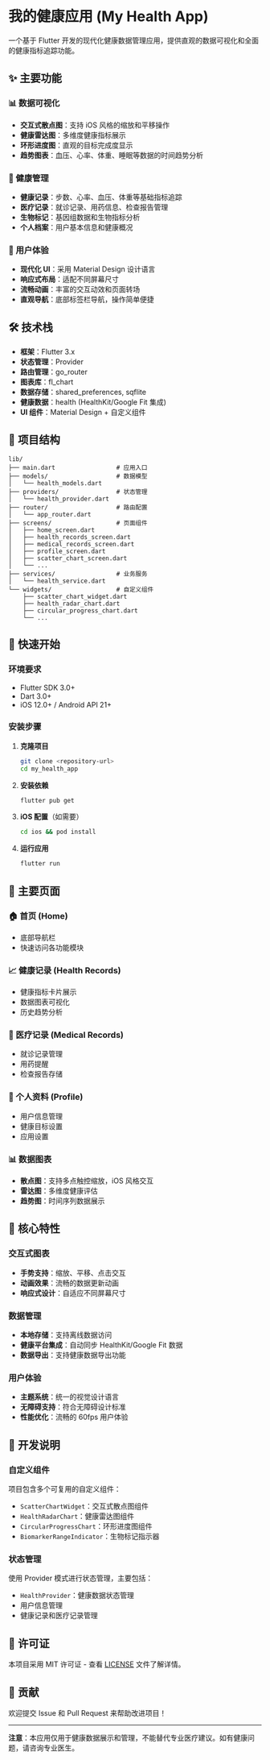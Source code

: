 # 我的健康应用 (My Health App)

一个基于 Flutter 开发的现代化健康数据管理应用，提供直观的数据可视化和全面的健康指标追踪功能。

## ✨ 主要功能

### 📊 数据可视化
- **交互式散点图**：支持 iOS 风格的缩放和平移操作
- **健康雷达图**：多维度健康指标展示
- **环形进度图**：直观的目标完成度显示
- **趋势图表**：血压、心率、体重、睡眠等数据的时间趋势分析

### 🏥 健康管理
- **健康记录**：步数、心率、血压、体重等基础指标追踪
- **医疗记录**：就诊记录、用药信息、检查报告管理
- **生物标记**：基因组数据和生物指标分析
- **个人档案**：用户基本信息和健康概况

### 📱 用户体验
- **现代化 UI**：采用 Material Design 设计语言
- **响应式布局**：适配不同屏幕尺寸
- **流畅动画**：丰富的交互动效和页面转场
- **直观导航**：底部标签栏导航，操作简单便捷

## 🛠 技术栈

- **框架**：Flutter 3.x
- **状态管理**：Provider
- **路由管理**：go_router
- **图表库**：fl_chart
- **数据存储**：shared_preferences, sqflite
- **健康数据**：health (HealthKit/Google Fit 集成)
- **UI 组件**：Material Design + 自定义组件

## 📁 项目结构

```
lib/
├── main.dart                 # 应用入口
├── models/                   # 数据模型
│   └── health_models.dart
├── providers/                # 状态管理
│   └── health_provider.dart
├── router/                   # 路由配置
│   └── app_router.dart
├── screens/                  # 页面组件
│   ├── home_screen.dart
│   ├── health_records_screen.dart
│   ├── medical_records_screen.dart
│   ├── profile_screen.dart
│   ├── scatter_chart_screen.dart
│   └── ...
├── services/                 # 业务服务
│   └── health_service.dart
└── widgets/                  # 自定义组件
    ├── scatter_chart_widget.dart
    ├── health_radar_chart.dart
    ├── circular_progress_chart.dart
    └── ...
```

## 🚀 快速开始

### 环境要求
- Flutter SDK 3.0+
- Dart 3.0+
- iOS 12.0+ / Android API 21+

### 安装步骤

1. **克隆项目**
   ```bash
   git clone <repository-url>
   cd my_health_app
   ```

2. **安装依赖**
   ```bash
   flutter pub get
   ```

3. **iOS 配置**（如需要）
   ```bash
   cd ios && pod install
   ```

4. **运行应用**
   ```bash
   flutter run
   ```

## 📱 主要页面

### 🏠 首页 (Home)
- 底部导航栏
- 快速访问各功能模块

### 📈 健康记录 (Health Records)
- 健康指标卡片展示
- 数据图表可视化
- 历史趋势分析

### 🏥 医疗记录 (Medical Records)
- 就诊记录管理
- 用药提醒
- 检查报告存储

### 👤 个人资料 (Profile)
- 用户信息管理
- 健康目标设置
- 应用设置

### 📊 数据图表
- **散点图**：支持多点触控缩放，iOS 风格交互
- **雷达图**：多维度健康评估
- **趋势图**：时间序列数据展示

## 🎯 核心特性

### 交互式图表
- **手势支持**：缩放、平移、点击交互
- **动画效果**：流畅的数据更新动画
- **响应式设计**：自适应不同屏幕尺寸

### 数据管理
- **本地存储**：支持离线数据访问
- **健康平台集成**：自动同步 HealthKit/Google Fit 数据
- **数据导出**：支持健康数据导出功能

### 用户体验
- **主题系统**：统一的视觉设计语言
- **无障碍支持**：符合无障碍设计标准
- **性能优化**：流畅的 60fps 用户体验

## 🔧 开发说明

### 自定义组件
项目包含多个可复用的自定义组件：
- `ScatterChartWidget`：交互式散点图组件
- `HealthRadarChart`：健康雷达图组件
- `CircularProgressChart`：环形进度图组件
- `BiomarkerRangeIndicator`：生物标记指示器

### 状态管理
使用 Provider 模式进行状态管理，主要包括：
- `HealthProvider`：健康数据状态管理
- 用户信息管理
- 健康记录和医疗记录管理

## 📄 许可证

本项目采用 MIT 许可证 - 查看 [LICENSE](LICENSE) 文件了解详情。

## 🤝 贡献

欢迎提交 Issue 和 Pull Request 来帮助改进项目！

---

**注意**：本应用仅用于健康数据展示和管理，不能替代专业医疗建议。如有健康问题，请咨询专业医生。
